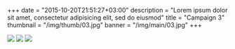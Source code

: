 +++
date = "2015-10-20T21:51:27+03:00"
description = "Lorem ipsum dolor sit amet, consectetur adipisicing elit, sed do eiusmod"
title = "Campaign 3"
thumbnail = "/img/thumb/03.jpg"
banner = "/img/main/03.jpg"
+++

<a href="/img/main/02.jpg" class="gallery-item"><img src="/img/thumb/02.jpg" class="full-width"></a>
<a href="/img/main/01.jpg" class="gallery-item"><img src="/img/thumb/01.jpg" class="full-width"></a>
<a href="/img/main/04.jpg" class="gallery-item"><img src="/img/thumb/04.jpg" class="full-width"></a>